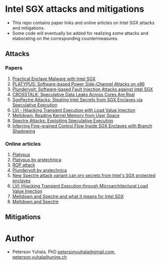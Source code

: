 # Intel SGX attacks and mitigations
- This repo contains paper links and online articles on Intel SGX attacks and mitigations.
- Some code will eventually be added for realizing some attacks and elaborating on the corresponding countermeasures.

## Attacks
### Papers
1. [Practical Enclave Malware with Intel SGX](https://arxiv.org/pdf/1902.03256)
2. [PLATYPUS: Software-based Power Side-Channel Attacks on x86](https://platypusattack.com/platypus.pdf)
3. [Plundervolt: Software-based Fault Injection Attacks against Intel SGX](https://www.plundervolt.com/doc/plundervolt.pdf)
4. [CROSSTALK: Speculative Data Leaks Across Cores Are Real](https://download.vusec.net/papers/crosstalk_sp21.pdf)
5. [SgxPectre Attacks: Stealing Intel Secrets from SGX Enclaves via Speculative Execution](https://arxiv.org/pdf/1802.09085)
6. [LVI - Hijacking Transient Execution with Load Value Injection](https://lviattack.eu/lvi.pdf)
7. [Meltdown: Reading Kernel Memory from User Space](https://meltdownattack.com/meltdown.pdf)
8. [Spectre Attacks: Exploiting Speculative Execution](https://spectreattack.com/spectre.pdf)
9. [Inferring Fine-grained Control Flow Inside SGX Enclaves with Branch Shadowing](https://www.usenix.org/system/files/conference/usenixsecurity17/sec17-lee-sangho.pdf)

### Online articles
1. [Platypus](https://platypusattack.com/)
2. [Platypus by arstechnica](https://arstechnica.com/information-technology/2020/11/intel-sgx-defeated-yet-again-this-time-thanks-to-on-chip-power-meter/)
3. [ROP attack](https://arstechnica.com/gadgets/2019/02/researchers-use-intel-sgx-to-put-malware-beyond-the-reach-of-antivirus-software/)
4. [Plundervolt by arstechnica](https://arstechnica.com/information-technology/2019/12/scientists-pluck-crypto-keys-from-intels-sgx-by-tweaking-cpu-voltage/)
5. [New Spectre attack variant can pry secrets from Intel's SGX protected enclaves](https://www.zdnet.com/article/new-spectre-attack-variant-can-pry-secrets-from-intels-sgx-protected-enclaves/)
6. [LVI: Hijacking Transient Execution through Microarchitectural Load Value Injection](https://lviattack.eu/)
7. [Meltdown and Spectre and what it means for Intel SGX](https://medium.com/anjuna-security/meltdown-spectre-and-what-it-means-for-intel-sgx-492ec9c8b689)
8. [Meltdown and Spectre](https://meltdownattack.com/)



## Mitigations



# Author
- Peterson Yuhala, PhD <petersonyuhala@gmail.com>, <peterson.yuhala@unine.ch>